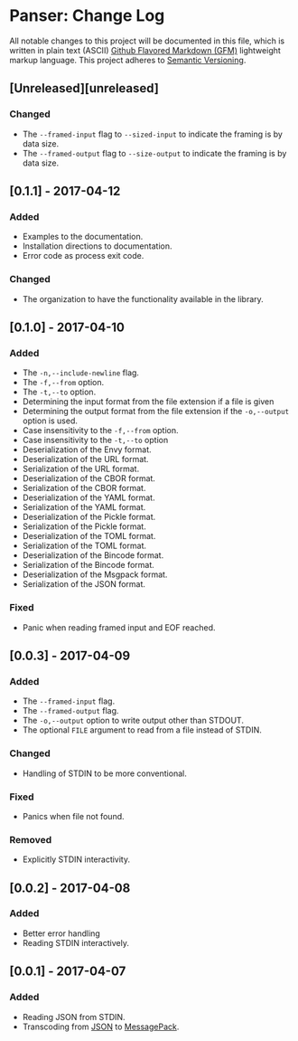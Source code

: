 # Panser: Change Log

All notable changes to this project will be documented in this file, which is written in plain text (ASCII) [Github Flavored Markdown (GFM)](https://help.github.com/articles/github-flavored-markdown/) lightweight markup language. This project adheres to [Semantic Versioning](http://semver.org).

## [Unreleased][unreleased]

### Changed

- The `--framed-input` flag to `--sized-input` to indicate the framing is by data size.
- The `--framed-output` flag to `--size-output` to indicate the framing is by data size.

## [0.1.1] - 2017-04-12

### Added

- Examples to the documentation.
- Installation directions to documentation.
- Error code as process exit code.

### Changed

- The organization to have the functionality available in the library.

## [0.1.0] - 2017-04-10

### Added

- The `-n,--include-newline` flag.
- The `-f,--from` option.
- The `-t,--to` option.
- Determining the input format from the file extension if a file is given
- Determining the output format from the file extension if the `-o,--output` option is used.
- Case insensitivity to the `-f,--from` option.
- Case insensitivity to the `-t,--to` option
- Deserialization of the Envy format.
- Deserialization of the URL format.
- Serialization of the URL format.
- Deserialization of the CBOR format.
- Serialization of the CBOR format.
- Deserialization of the YAML format.
- Serialization of the YAML format.
- Deserialization of the Pickle format.
- Serialization of the Pickle format.
- Deserialization of the TOML format.
- Serialization of the TOML format.
- Deserialization of the Bincode format.
- Serialization of the Bincode format.
- Deserialization of the Msgpack format.
- Serialization of the JSON format.

### Fixed

- Panic when reading framed input and EOF reached.

## [0.0.3] - 2017-04-09

### Added

- The `--framed-input` flag.
- The `--framed-output` flag.
- The `-o,--output` option to write output other than STDOUT.
- The optional `FILE` argument to read from a file instead of STDIN.

### Changed

- Handling of STDIN to be more conventional.

### Fixed

- Panics when file not found.

### Removed

- Explicitly STDIN interactivity.

## [0.0.2] - 2017-04-08

### Added

- Better error handling
- Reading STDIN interactively.

## [0.0.1] - 2017-04-07

### Added

- Reading JSON from STDIN.
- Transcoding from [JSON](http://www.json.org) to [MessagePack](http://www.msgpack.org).

